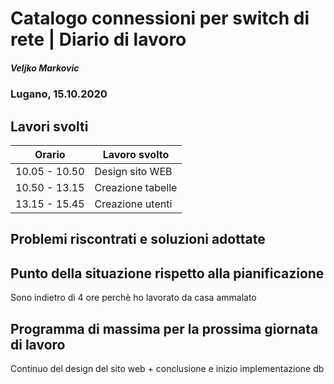 # Catalogo connessioni per switch di rete | Diario di lavoro
##### Veljko Markovic
### Lugano, 15.10.2020

## Lavori svolti


|Orario        |Lavoro svolto                 |
|--------------|------------------------------|
|10.05 - 10.50      |Design sito WEB      |
|10.50 - 13.15      |Creazione tabelle      |
|13.15 - 15.45      |Creazione utenti      |

##  Problemi riscontrati e soluzioni adottate


##  Punto della situazione rispetto alla pianificazione
Sono indietro di 4 ore perchè ho lavorato da casa ammalato

## Programma di massima per la prossima giornata di lavoro
Continuo del design del sito web + conclusione e inizio implementazione db